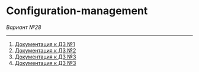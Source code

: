 # Configuration-management
*Вариант №28*

---
1. [Документация к ДЗ №1](./Домашние%20задания/Задание%20№1/README.md)
2. [Документация к ДЗ №2](./Домашние%20задания/Задание%20№2/README.md)
3. [Документация к ДЗ №3](./Домашние%20задания/Задание%20№3/README.md)
3. [Документация к ДЗ №3](./Домашние%20задания/Задание%20№4/README.md)
